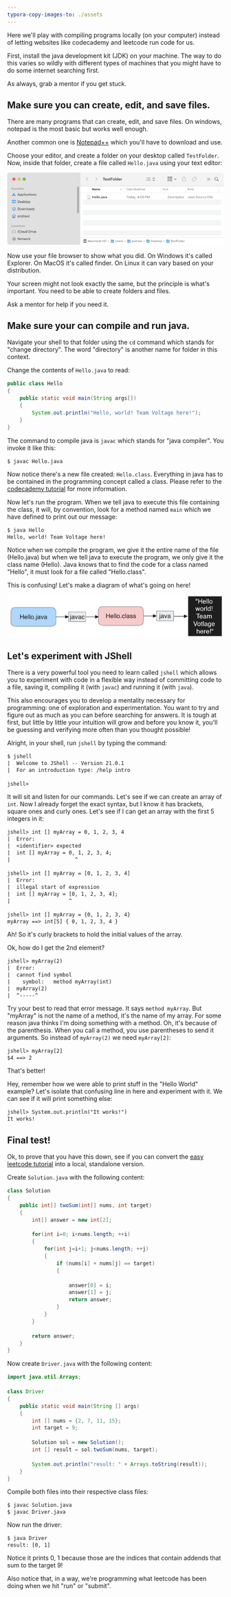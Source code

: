 ```yaml
---
typora-copy-images-to: ./assets
---
```


Here we'll play with compiling programs locally (on your computer) instead of letting websites like codecademy and leetcode run code for us.

First, install the java development kit (JDK) on your machine. The way to do this varies so wildly with different types of machines that you might have to do some internet searching first.

As always, grab a mentor if you get stuck.

## Make sure you can create, edit, and save files.

There are many programs that can create, edit, and save files. On windows, notepad is the most basic but works well enough.

Another common one is [Notepad++](https://notepad-plus-plus.org/) which you'll have to download and use.

Choose your editor, and create a folder on your desktop called `TestFolder`. Now, inside that folder, create a file called `Hello.java` using your text editor:

![image-20231204160519966](./assets/image-20231204160519966.png)

Now use your file browser to show what you did. On Windows it's called Explorer. On MacOS it's called finder. On Linux it can vary based on your distribution.

Your screen might not look exactly the same, but the principle is what's important. You need to be able to create folders and files.

Ask a mentor for help if you need it.

## Make sure your can compile and run java.

Navigate your shell to that folder using the `cd` command which stands for "change directory". The word "directory" is another name for folder in this context.

Change the contents of `Hello.java` to read:

```java
public class Hello
{
	public static void main(String args[])
	{
		System.out.println("Hello, world! Team Voltage here!");
	}
}
```

The command to compile java is `javac` which stands for "java compiler". You invoke it like this:

```
$ javac Hello.java
```

Now notice there's a new file created: `Hello.class`. Everything in java has to be contained in the programming concept called a class. Please refer to the [codecademy tutorial](../Codecademy-Course-Learn-Java/README.md) for more information.

Now let's run the program. When we tell java to execute this file containing the class, it will, by convention, look for a method named `main` which we have defined to print out our message:

```
$ java Hello
Hello, world! Team Voltage here!
```

Notice when we compile the program, we give it the entire name of the file (Hello.java) but when we tell java to execute the program, we only give it the class name (Hello). Java knows that to find the code for a class named "Hello", it must look for a file called "Hello.class".

This is confusing! Let's make a diagram of what's going on here!

![image-20231204161756765](./assets/image-20231204161756765.png)

## Let's experiment with JShell

There is a very powerful tool you need to learn called `jshell` which allows you to experiment with code in a flexible way instead of committing code to a file, saving it, compiling it (with `javac`) and running it (with `java`).

This also encourages you to develop a mentality necessary for programming: one of exploration and experimentation. You want to try and figure out as much as you can before searching for answers. It is tough at first, but little by little your intuition will grow and before you know it, you'll be guessing and verifying more often than you thought possible!

Alright, in your shell, run `jshell` by typing the command:

```
$ jshell
|  Welcome to JShell -- Version 21.0.1
|  For an introduction type: /help intro

jshell>
```

It will sit and listen for our commands. Let's see if we can create an array of `int`. Now I already forget the exact syntax, but I know it has brackets, square ones and curly ones. Let's see if I can get an array with the first 5 integers in it:

```
jshell> int [] myArray = 0, 1, 2, 3, 4
|  Error:
|  <identifier> expected
|  int [] myArray = 0, 1, 2, 3, 4;
|                     ^

jshell> int [] myArray = [0, 1, 2, 3, 4]
|  Error:
|  illegal start of expression
|  int [] myArray = [0, 1, 2, 3, 4];
|                   ^

jshell> int [] myArray = {0, 1, 2, 3, 4}
myArray ==> int[5] { 0, 1, 2, 3, 4 }
```

Ah! So it's curly brackets to hold the initial values of the array.

Ok, how do I get the 2nd element?

```We "dereference" it with the brackets, right?
jshell> myArray(2)
|  Error:
|  cannot find symbol
|    symbol:   method myArray(int)
|  myArray(2)
|  ^-----^
```

Try your best to read that error message. It says `method myArray`. But "myArray" is not the name of a method, it's the name of my array. For some reason java thinks I'm doing something with a method. Oh, it's because of the parenthesis. When you call a method, you use parentheses to send it arguments. So instead of `myArray(2)` we need `myArray[2]`:

```
jshell> myArray[2]
$4 ==> 2
```

That's better!

Hey, remember how we were able to print stuff in the "Hello World" example? Let's isolate that confusing line in here and experiment with it. We can see if it will print something else:

```
jshell> System.out.println("It works!")
It works!
```

## Final test!

Ok, to prove that you have this down, see if you can convert the [easy leetcode tutorial](../Leetcode-2Sum-Easy/README.md) into a local,  standalone version.

Create `Solution.java` with the following content:

```java
class Solution
{
    public int[] twoSum(int[] nums, int target)
    {
        int[] answer = new int[2];

        for(int i=0; i<nums.length; ++i)
        {
            for(int j=i+1; j<nums.length; ++j)
            {
                if (nums[i] + nums[j] == target)
                {
                    
                    answer[0] = i;
                    answer[1] = j;
                    return answer;
                }
            }
        }

        return answer;
    }
}
```

Now create `Driver.java` with the following content:

```java
import java.util.Arrays;

class Driver
{
	public static void main(String [] args)
	{
		int [] nums = {2, 7, 11, 15};
		int target = 9;

		Solution sol = new Solution();
		int [] result = sol.twoSum(nums, target);

		System.out.println("result: " + Arrays.toString(result));
	}
}
```

Compile both files into their respective class files:

```
$ javac Solution.java
$ javac Driver.java
```

Now run the driver:

```
$ java Driver
result: [0, 1]
```

Notice it prints 0, 1 because those are the indices that contain addends that sum to the target 9!

Also notice that, in a way, we're programming what leetcode has been doing when we hit "run" or "submit".

